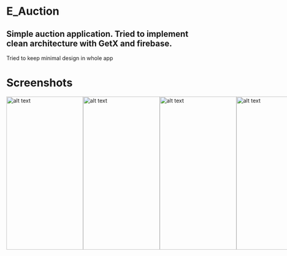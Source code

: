 # E_Auction
## Simple auction application. Tried to implement clean architecture with GetX and firebase. 
Tried to keep minimal design in whole app

# Screenshots
<div style="display:flex;">
<img src="https://github.com/shawon5ice/e_auction/blob/master/screenshot/splash_screen.JPEG" alt="alt text" width="200" height="400">
<img src="https://github.com/shawon5ice/e_auction/blob/master/screenshot/sign_in.JPEG" alt="alt text" width="200" height="400">
<img src="https://github.com/shawon5ice/e_auction/blob/master/screenshot/updated_gallery.JPEG" alt="alt text" width="200" height="400">
<img src="https://github.com/shawon5ice/e_auction/blob/master/screenshot/auction_post.JPEG" alt="alt text" width="200" height="400">
<img src="https://github.com/shawon5ice/e_auction/blob/master/screenshot/loading.JPEG" alt="alt text" width="200" height="400">
<img src="https://github.com/shawon5ice/e_auction/blob/master/screenshot/before_adding_bid.JPEG" alt="alt text" width="200" height="400">
<img src="https://github.com/shawon5ice/e_auction/blob/master/screenshot/other_user_post.JPEG" alt="alt text" width="200" height="400">
<img src="https://github.com/shawon5ice/e_auction/blob/master/screenshot/1677607498438.JPEG" alt="alt text" width="200" height="400">
<img src="https://github.com/shawon5ice/e_auction/blob/master/screenshot/own_post.JPEG" alt="alt text" width="200" height="400">
<img src="https://github.com/shawon5ice/e_auction/blob/master/screenshot/profile.JPEG" alt="alt text" width="200" height="400">

</div>
